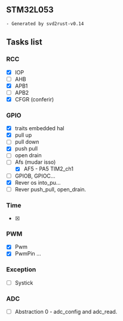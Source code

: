 ## STM32L053

    - Generated by svd2rust-v0.14


## Tasks list

### RCC
- [X] IOP
- [ ] AHB
- [X] APB1
- [ ] APB2
- [X] CFGR (conferir)

### GPIO
- [x] traits embedded hal
- [x] pull up
- [ ] pull down
- [x] push pull
- [ ] open drain
- [ ] Afs (mudar isso)
    - [x] AF5 - PA5 TIM2_ch1
- [ ] GPIOB, GPIOC...
- [x] Rever os into_pu... 
- [ ] Rever push_pull, open_drain.

### Time
- [x] 

### PWM
- [x] Pwm
- [x] PwmPin
...

### Exception
- [ ] Systick

### ADC
- [ ] Abstraction 0 - adc_config and adc_read.